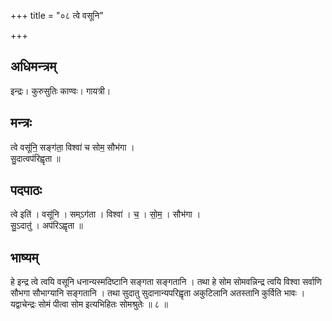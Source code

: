 +++
title = "०८ त्वे वसूनि"

+++
## अधिमन्त्रम्
इन्द्रः। कुरुसुतिः काण्वः। गायत्री।

## मन्त्रः
त्वे वसू॑नि॒ सङ्ग॑ता॒ विश्वा॑ च सोम॒ सौभ॑गा ।  
सु॒दात्वप॑रिह्वृता ॥

## पदपाठः
त्वे इति॑ । वसू॑नि । सम्ऽग॑ता । विश्वा॑ । च॒ । सो॒म॒ । सौभ॑गा ।  
सु॒ऽदातु॑ । अप॑रिऽह्वृता ॥

## भाष्यम्
हे इन्द्र त्वे त्वयि वसूनि धनान्यस्मदिष्टानि सङ्गता सङ्गतानि । तथा हे सोम सोमवन्निन्द्र त्वयि विश्वा सर्वाणि सौभगा सौभाग्यानि सङ्गतानि । तथा सुदातु सुदानान्यपरिह्वृता अकुटिलानि अतस्तानि कुर्विति भावः । यद्वाचेन्द्रः सोमं पीत्वा सोम इत्यभिहितः सोमश्रुतेः ॥ ८ ॥